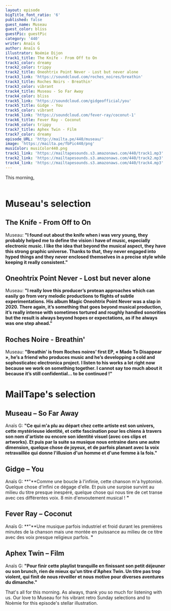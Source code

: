 ```yaml
---
layout: episode
bigTitle_font_ratio: '6'
published: false
guest_name: Museau
guest_color: bliss
guestPic: guestPic
category: '440'
writer: Anaïs G
author: Anaïs G
illustrator: Noémie Dijon
track1_title: The Knife - From Off to On
track1_color: dreamy
track2_color: trippy
track2_title: Oneohtrix Point Never - Lost but never alone
track3_link: 'https://soundcloud.com/roches_noires/breathin'
track3_title: Roches Noirs - Breathin'
track3_color: vibrant
track4_title: Museau - So Far Away
track4_color: bliss
track5_link: 'https://soundcloud.com/gidgeofficial/you'
track5_title: Gidge - You
track5_color: vibrant
track6_link: 'https://soundcloud.com/fever-ray/coconut-1'
track6_title: Fever Ray - Coconut
track6_color: trippy
track7_title: Aphex Twin - Film
track7_color: dreamy
episode_URL: 'http://mailta.pe/440/museau/'
image: 'https://mailta.pe/fbPic440/png'
musiColor: musiColor440.png
track1_link: 'https://mailtapesounds.s3.amazonaws.com/440/track1.mp3'
track2_link: 'https://mailtapesounds.s3.amazonaws.com/440/track2.mp3'
track4_link: 'https://mailtapesounds.s3.amazonaws.com/440/track4.mp3'
---
```

This morning, 
<br><br>

</p>

# Museau's selection

## The Knife - From Off to On
Museau: **"**I found out about the knife when i was very young, they probably helped me to define the vision i have of music, especially electronic music. I like the idea that beyond the musical aspect, they have this strong graphic universe. Thanks to that, they never engaged into hyped things and they never enclosed themselves in a precise style while keeping it really consistent.**"**

## Oneohtrix Point Never - Lost but never alone
Museau: **"**I really love this producer’s protean approaches which can easily go from very melodic productions to flights of subtle experimentations. His album Magic Oneohtrix Point Never was a slap in 2020. There again, it’s something that goes beyond musical production, it’s really intense with sometimes tortured and roughly handled sonorities but the result is always beyond hopes or expectations, as if he always was one step ahead.**"**

## Roches Noire -  Breathin'
Museau: **"**Breathin’ is from Roches noires’ first EP, « Made To Disappear », he’s a friend who produces music and he’s developping a cold and sophosticatec electronica project. I listen to his works a lot right now because we work on something together. I cannot say too much about it because it’s still confidential… to be continued !**"**

# MailTape's selection

## Museau  – So Far Away
Anaïs G: **"**Ce qui m'a plu au départ chez cette artiste est son univers, cette mystérieuse identité, et cette fascination pour les chiens à travers son nom d'artiste ou encore son identité visuel (avec ces clips et artworks). Et puis par la suite sa musique nous entraine dans une autre dimension, quelque chose de joyeux, et de parfois planant avec la voix retravaillée qui donne l'illusion d'un homme et d'une femme à la fois.**"**

## Gidge – You
Anaïs G: **"**Comme une boucle à l'infinie, cette chanson m'a hyptonisé. Quelque chose d'infini ce dégage d'elle. Et puis une surpise survint au milieu du titre presque inespéré, quelque chose qui nous tire de cet transe avec ces différentes voix. 8 min d'envoutement musical !  **"**

## Fever Ray – Coconut
Anaïs G: **"**Une musique parfois industriel et froid durant les premières minutes de la chanson mais une montée en puissance au milieu de ce titre avec des voix presque religieux parfois. **"**

## Aphex Twin – Film
Anaïs G: **"**Pour finir cette playlist tranquille en finissant son petit déjeuner ou son brunch, rien de mieux qu'un titre d'Aphex Twin. Un titre pas trop violent, qui finit de nous réveiller et nous motive pour diverses aventures du dimanche.**"**

<p id="outroduction">That's all for this morning. As always, thank you so much for listening with us. Our love to Museau for his vibrant retro Sunday selections and to Noèmie for this episode's stellar illustration.</p>
